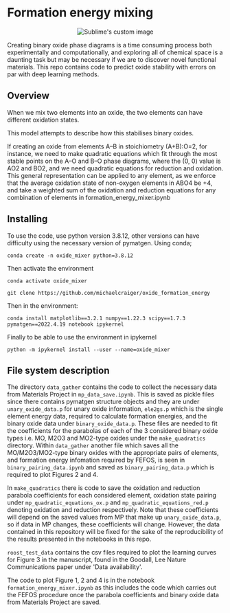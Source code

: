 # Formation energy mixing
<p align="center">
  <img src="https://github.com/michaelcraiger/oxide_formation_energy/blob/main/mixing_pic.jpg" alt="Sublime's custom image"/>
</p>

<p style='text-align: justify;'> 

Creating binary oxide phase diagrams is a time consuming process both experimentally and computationally, and exploring all of chemical space is a daunting task but may be necessary if we are to discover novel functional materials. This repo contains code to predict oxide stability with errors on par with deep learning methods.

## Overview

When we mix two elements into an oxide, the two elements can have different oxidation states. 

This model attempts to describe how this stabilises binary oxides.

If creating an oxide from elements A–B in stoichiometry (A+B):O=2, for instance, we need to make quadratic equations which fit through the most stable points on the A–O and B–O phase diagrams, where the (0, 0) value is AO2 and BO2, and we need quadratic equations for reduction and oxidation. This general representation can be applied to any element, as we enforce that the average oxidation state of non-oxygen elements in ABO4 be +4, and take a weighted sum of the oxidation and reduction equations for any combination of elements in formation_energy_mixer.ipynb

## Installing

To use the code, use python version 3.8.12, other versions can have difficulty using the necessary version of pymatgen. Using conda; 

```
conda create -n oxide_mixer python=3.8.12
```
Then activate the environment

```
conda activate oxide_mixer
```

```
git clone https://github.com/michaelcraiger/oxide_formation_energy
``` 

Then in the environment:

```
conda install matplotlib==3.2.1 numpy==1.22.3 scipy==1.7.3 pymatgen==2022.4.19 notebook ipykernel
```
Finally to be able to use the environment in ipykernel
```
python -m ipykernel install --user --name=oxide_mixer
```

## File system description

The directory `data_gather` contains the code to collect the necessary data from Materials Project in `mp_data_save.ipynb`. This is saved as pickle files since there contains pymatgen structure objects and they are under `unary_oxide_data.p` for unary oxide information, `ele2gs.p` which is the single element energy data, required to calculate formation energies, and the binary oxide data under `binary_oxide_data.p`. These files are needed to fit the coefficients for the parabolas of each of the 3 considered binary oxide types i.e. MO, M2O3 and MO2-type oxides under the `make_quadratics` directory. Within `data_gather` another file which saves all the MO/M2O3/MO2-type binary oxides with the appropriate pairs of elements, and formation energy infomation required by FEFOS, is seen in `binary_pairing_data.ipynb` and saved as `binary_pairing_data.p` which is required to plot Figures 2 and 4.

In `make_quadratics` there is code to save the oxidation and reduction parabola coefficients for each considered element, oxidation state pairing under `mp_quadratic_equations_ox.p` and `mp_quadratic_equations_red.p` denoting oxidation and reduction respectively. Note that these coefficients will depend on the saved values from MP that make up `unary_oxide_data.p`, so if data in MP changes, these coefficients will change. However, the data contained in this repository will be fixed for the sake of the reproducibility of the results presented in the notebooks in this repo.

`roost_test_data` contains the csv files required to plot the learning curves for Figure 3 in the manuscript, found in the Goodall, Lee Nature Communications paper under 'Data availability'.

The code to plot Figure 1, 2 and 4 is in the notebook `formation_energy_mixer.ipynb` as this includes the code which carries out the FEFOS procedure once the parabola coefficients and binary oxide data from Materials Project are saved.

</p>
